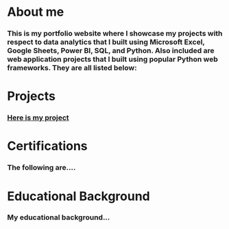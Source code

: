 # About me
### This is my portfolio website where I showcase my projects with respect to data analytics that I built using Microsoft Excel, Google Sheets, Power BI, SQL, and Python. Also included are web application projects that I built using popular Python web frameworks. They are all listed below:

# Projects 
### [Here is my project](https://github.com/addiscodr/coffee-shop-sales-anaysis)

# Certifications
### The following are....

# Educational Background
### My educational background...
